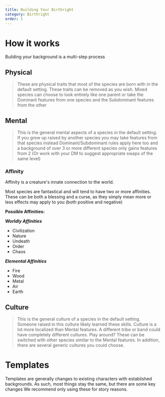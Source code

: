 ```yaml
---
title: Building Your Birthright
category: Birthright
order: 1
---
```


# How it works

Building your background is a multi-step process 

## Physical
> These are physical traits that most of the species are born with in the default setting. 
> These traits can be removed as you wish.
> Mixed species can choose to look entirely like one parent or take the Dominant features from one species and the Subdominant features from the other
 
## Mental
> This is the general mental aspects of a species in the default setting. If you grew up raised by another species you may take features from that species instead
> Dominant/Subdominant rules apply here too and a background of over 3 or more different species only gains features from 2 (Or work with your DM to suggest appropriate swaps of the same level)

### Affinity
Affinity is a creature's innate connection to the world.

Most species are fantastical and will tend to have two or more affinities.
These can be both a blessing and a curse, as they simply mean more or less effects may apply to you (both positive and negative)

**Possible Affinities:**

***Worldly Affinities***
- Civilization 
- Nature
- Undeath
- Order
- Chaos

***Elemental Affinities***
- Fire
- Wood
- Metal
- Air
- Earth



## Culture
> This is the general culture of a species in the default setting. Someone raised in this culture likely learned these skills.
> Culture is a lot more localized than Mental features. A different tribe or band could have completely different cultures. Play around?
> These can be switched with other species similar to the Mental features. In addition, there are several generic cultures you could choose.


# Templates

Templates are generally changes to existing characters with established backgrounds. As such, most things stay the same, but there are some key changes
We recommend only using these for story reasons.
